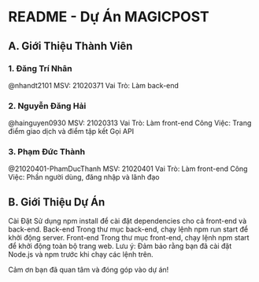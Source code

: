 
# README - Dự Án MAGICPOST
## A. Giới Thiệu Thành Viên
### 1. Đăng Trí Nhân 
@nhandt2101
MSV: 21020371
Vai Trò: Làm back-end
### 2. Nguyễn Đăng Hải
@hainguyen0930
MSV: 21020313
Vai Trò: Làm front-end
Công Việc:
Trang điểm giao dịch và điểm tập kết
Gọi API
### 3. Phạm Đức Thành
@21020401-PhamDucThanh
MSV: 21020401
Vai Trò: Làm front-end
Công Việc:
Phần người dùng, đăng nhập và lãnh đạo
## B. Giới Thiệu Dự Án
Cài Đặt
Sử dụng npm install để cài đặt dependencies cho cả front-end và back-end.
Back-end
Trong thư mục back-end, chạy lệnh npm run start để khởi động server.
Front-end
Trong thư mục front-end, chạy lệnh npm start để khởi động toàn bộ trang web.
Lưu ý: Đảm bảo rằng bạn đã cài đặt Node.js và npm trước khi chạy các lệnh trên.

Cảm ơn bạn đã quan tâm và đóng góp vào dự án!